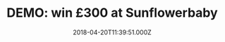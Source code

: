 ---
campaign-uuid: "c-87cf7919-6c6a-440a-a623-1d71d7ca0660"
type: "Preview"
category: "Fashion"
date: "2018-04-20T11:39:51.000Z"
end-date: "2018-10-20T11:39:51.000Z"
disable-form: false
is_promoted: false
has_entry_page: true
title: "DEMO: win £300 at Sunflowerbaby"
competition-description: "<p>In need to spice up your baby’s wardrobe? If that’s a\
  \ YES you’ve come to the right place! We’re giving away a voucher worth £300 to\
  \ spend at Sunflowerbaby! Babygrows, bodies, blankets, baby gifts and many more!\r\
  \n</p>\r\n<p>Don’t miss out on this amazing opportunity and get the perfect outfit\
  \ for cosying up with your baby at Sunflowerbaby!</p>"
hero-header: "DEMO: win £300 at Sunflowerbaby"
terms-confirmation: "N/A"
banner-img: "https://assets.expresslyapp.com/asset-662571ac-57bb-4098-b9ce-3d487e64be81.jpg"
logo-left-href: "http://sunflowerbaby.uk/"
logo-left-image: "https://assets.expresslyapp.com/9b502e6a-ee8f-441c-add2-31e544fe837a-thumb.png"
logo-left-title: "Sunflower Baby"
bg-image-hero: "https://assets.expresslyapp.com/asset-349a7794-28d4-42d2-8d0a-c647f2bdda7b.jpg"
bg-image-first: "https://assets.expresslyapp.com/asset-d498684b-dc6b-40f7-94a5-9827a654114d.jpg"
bg-image-second: "https://assets.expresslyapp.com/asset-274e6a1a-ecb8-462c-9193-cca63cf1a6cd.jpg"
section1-content: "<p>At Sunflowerbaby, they believe that simplicity, quality, and\
  \ integrity are the key to comfort, that’s why they love making clothes that let’\
  s kids be kid!</p>\r\n<p>Featuring stunning and high quality fabrics there is quite\
  \ a selection to choose from! Knitwear, accesories, swimmwear, t-shirts… all to\
  \ make your baby stand out!</p>"
section2-content: "<p>Their new collection includes clothes for both special occasions\
  \ and for cosy nights! Get your baby that playful toy or those shoes that she deserves!\
  \ They’re offering one lucky winner the chance to win £300 to spend at their entire\
  \ collection!</p> \r\n<p>Treat your baby to something nice. With Sunflowerbaby,\
  \ you can.</p>"
entry-title: "DEMO: win £300 at Sunflowerbaby"
entry-content: "<p>Sleepwear, swimwear, accesories...treat your baby to something\
  \ nice with the chance to win a voucher worth £300 at Sunflowerbaby!</p> <p> Enter\
  \ the draw to win by completing the form below before 23.59pm on 20/10/2018.</p>"
has-winner: false
prize-description: "(demo) £300 to spend at Sunflowerbaby"
---